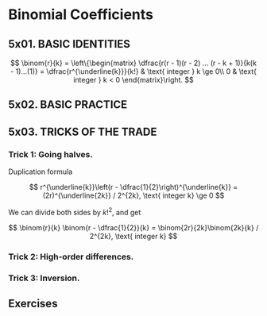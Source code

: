 # Binomial Coefficients

## 5x01. BASIC IDENTITIES

$$
    \binom{r}{k} = \left\{\begin{matrix}
    \dfrac{r(r - 1)(r - 2) ... (r - k + 1)}{k(k - 1)...(1)} = \dfrac{r^{\underline{k}}}{k!} & \text{ integer } k \ge 0\\
    0 & \text{ integer } k < 0
    \end{matrix}\right.
$$


## 5x02. BASIC PRACTICE

## 5x03. TRICKS OF THE TRADE

### Trick 1: Going halves.

Duplication formula

$$
    r^{\underline{k}}\left(r - \dfrac{1}{2}\right)^{\underline{k}} = (2r)^{\underline{2k}} / 2^{2k}, \text{ integer k} \ge 0
$$

We can divide both sides by $k!^2$, and get

$$
    \binom{r}{k} \binom{r - \dfrac{1}{2}}{k} = \binom{2r}{2k}\binom{2k}{k} / 2^{2k}, \text{ integer k}
$$

### Trick 2: High-order differences.


### Trick 3: Inversion.


## Exercises


